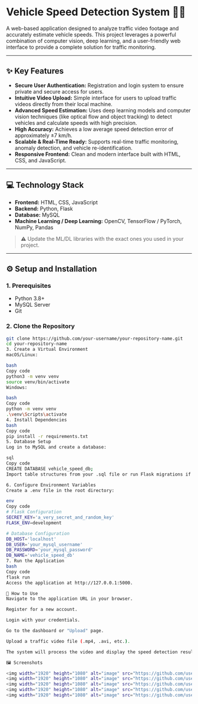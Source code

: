 # Vehicle Speed Detection System 🚗💨

A web-based application designed to analyze traffic video footage and accurately estimate vehicle speeds. This project leverages a powerful combination of computer vision, deep learning, and a user-friendly web interface to provide a complete solution for traffic monitoring.

---

## ✨ Key Features

- **Secure User Authentication:** Registration and login system to ensure private and secure access for users.  
- **Intuitive Video Upload:** Simple interface for users to upload traffic videos directly from their local machine.  
- **Advanced Speed Estimation:** Uses deep learning models and computer vision techniques (like optical flow and object tracking) to detect vehicles and calculate speeds with high precision.  
- **High Accuracy:** Achieves a low average speed detection error of approximately ±7 km/h.  
- **Scalable & Real-Time Ready:** Supports real-time traffic monitoring, anomaly detection, and vehicle re-identification.  
- **Responsive Frontend:** Clean and modern interface built with HTML, CSS, and JavaScript.  

---

## 💻 Technology Stack

- **Frontend:** HTML, CSS, JavaScript  
- **Backend:** Python, Flask  
- **Database:** MySQL  
- **Machine Learning / Deep Learning:** OpenCV, TensorFlow / PyTorch, NumPy, Pandas  

> ⚠️ Update the ML/DL libraries with the exact ones you used in your project.

---

## ⚙️ Setup and Installation

### 1. Prerequisites

- Python 3.8+  
- MySQL Server  
- Git  

### 2. Clone the Repository

```bash
git clone https://github.com/your-username/your-repository-name.git
cd your-repository-name
3. Create a Virtual Environment
macOS/Linux:

bash
Copy code
python3 -m venv venv
source venv/bin/activate
Windows:

bash
Copy code
python -m venv venv
.\venv\Scripts\activate
4. Install Dependencies
bash
Copy code
pip install -r requirements.txt
5. Database Setup
Log in to MySQL and create a database:

sql
Copy code
CREATE DATABASE vehicle_speed_db;
Import table structures from your .sql file or run Flask migrations if configured.

6. Configure Environment Variables
Create a .env file in the root directory:

env
Copy code
# Flask Configuration
SECRET_KEY='a_very_secret_and_random_key'
FLASK_ENV=development

# Database Configuration
DB_HOST='localhost'
DB_USER='your_mysql_username'
DB_PASSWORD='your_mysql_password'
DB_NAME='vehicle_speed_db'
7. Run the Application
bash
Copy code
flask run
Access the application at http://127.0.0.1:5000.

🚀 How to Use
Navigate to the application URL in your browser.

Register for a new account.

Login with your credentials.

Go to the dashboard or "Upload" page.

Upload a traffic video file (.mp4, .avi, etc.).

The system will process the video and display the speed detection results.

🖼️ Screenshots

<img width="1920" height="1080" alt="image" src="https://github.com/user-attachments/assets/98bd7a55-4e84-44c1-9621-1d745fb0f527" />
<img width="1920" height="1080" alt="image" src="https://github.com/user-attachments/assets/5bde8f85-10ee-4218-ac25-fbfa4916ac24" />
<img width="1920" height="1080" alt="image" src="https://github.com/user-attachments/assets/38632b3f-aa43-408a-8ac5-ff6aa6e53c52" />
<img width="1920" height="1080" alt="image" src="https://github.com/user-attachments/assets/9cb0c070-c979-4bd5-9ebf-46b54a504a0c" />
<img width="1920" height="1080" alt="image" src="https://github.com/user-attachments/assets/628af7f1-c024-4a54-8af8-82ab2f609544" />




